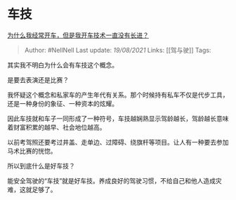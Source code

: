 # 车技
[为什么我经常开车，但是我开车技术一直没有长进？](https://www.zhihu.com/question/281765810/answer/1764780695)

> Author: #NellNell 
Last update: *19/08/2021* 
Links: [[驾与驶]]
Tags:  

其实我不明白为什么会有车技这个概念。

是要去表演还是比赛？

我怀疑这个概念和私家车的产生年代有关系。那个时候持有私车不仅是代步工具，还是一种身份的象征、一种资本的炫耀。

因此车技就和车子一同形成了一种符号，车技越娴熟显示驾龄越长，驾龄越长意味着财富积累的越早、社会地位越高。

以前考驾照还要考过井盖、走单边、过障碍、绕旗杆等项目。让人有一种要去参加马术比赛的恍惚。

所以到底什么是好车技？

能安全驾驶的“车技”就是好车技。养成良好的驾驶习惯，不给自己和他人造成灾难，这就足够了。

  
  


